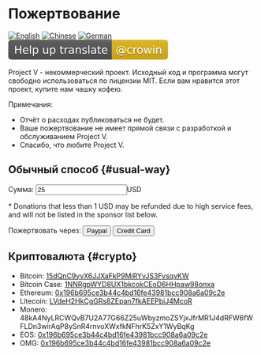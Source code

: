 # Пожертвование

[![English](../resources/english.svg)](https://www.v2ray.com/en/welcome/donate.html) [![Chinese](../resources/chinese.svg)](https://www.v2ray.com/chapter_00/02_donate.html) [![German](../resources/german.svg)](https://www.v2ray.com/de/welcome/donate.html) [![Translate](../resources/lang.svg)](https://crowdin.com/project/v2ray)

Project V - некоммерческий проект. Исходный код и программа могут свободно использоваться по лицензии MIT. Если вам нравится этот проект, купите нам чашку кофею.

Примечания:

* Отчёт о расходах публиковаться не будет.
* Ваше пожертвование не имеет прямой связи с разработкой и обслуживанием Project V.
* Спасибо, что любите Project V.

## Обычный способ {#usual-way}

Сумма: <input id="damount" type="number" min="1" step="any" value="25" />USD

\* Donations that less than 1 USD may be refunded due to high service fees, and will not be listed in the sponsor list below. 

<script>
function getAmount() {
    var e = document.getElementById('damount');
    return e.value;
}

function doPaypal(event) {
  event.preventDefault();
  document.getElementById('paypalamount').value = getAmount();
  document.getElementById('paypalform').submit();
}

function doPaypalMe(event) {
  event.preventDefault();
  document.location.href='https://www.paypal.me/ProjectV2Ray/' + getAmount();
}

</script>

 

Пожертвовать через: <input type="button" value="Paypal" onclick="doPaypalMe(event);" /> <input type="button" value="Credit Card" onclick="doPaypal(event);" />

## Криптовалюта {#crypto}

* Bitcoin: [15dQnC9yvX6JJXaFkP9MiRYvJS3FvsqvKW](https://blockchain.info/address/15dQnC9yvX6JJXaFkP9MiRYvJS3FvsqvKW)
* Bitcoin Case: [1NNRgpWYD8UX1bkcokCEoD6HHpaw98onxa](https://blockdozer.com/insight/address/1NNRgpWYD8UX1bkcokCEoD6HHpaw98onxa)
* Ethereum: [0x196b695ce3b44c4bd16fe43981bcc908a6a09c2e](https://etherscan.io/address/0x196b695ce3b44c4bd16fe43981bcc908a6a09c2e)
* Litecoin: [LVdeH2HkCgGRs8ZEpan7fkAEEPbiJ4McoR](https://insight.litecore.io/address/LVdeH2HkCgGRs8ZEpan7fkAEEPbiJ4McoR)
* Monero: 48kA4NyLRCWQvB7U2A77G66Z25uWbyzmoZSYjxJfrMR1J4dRFW6fWFLDn3wirAqP8ySnR4rnvoXWxfkNFhrK5ZxY1WyBqKg
* EOS: [0x196b695ce3b44c4bd16fe43981bcc908a6a09c2e](https://etherscan.io/token/EOS?a=0x196b695ce3b44c4bd16fe43981bcc908a6a09c2e)
* OMG: [0x196b695ce3b44c4bd16fe43981bcc908a6a09c2e](https://etherscan.io/token/OmiseGo?a=0x196b695ce3b44c4bd16fe43981bcc908a6a09c2e)